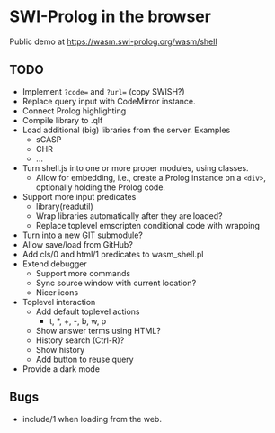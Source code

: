 # SWI-Prolog in the browser

Public demo at https://wasm.swi-prolog.org/wasm/shell

## TODO

 - Implement `?code=` and `?url=` (copy SWISH?)
 - Replace query input with CodeMirror instance.
 - Connect Prolog highlighting
 - Compile library to .qlf
 - Load additional (big) libraries from the server.  Examples
   - sCASP
   - CHR
   - ...
 - Turn shell.js into one or more proper modules, using classes.
   - Allow for embedding, i.e., create a Prolog instance on a
     `<div>`, optionally holding the Prolog code.
 - Support more input predicates
   - library(readutil)
   - Wrap libraries automatically after they are loaded?
   - Replace toplevel emscripten conditional code with wrapping
 - Turn into a new GIT submodule?
 - Allow save/load from GitHub?
 - Add cls/0 and html/1 predicates to wasm_shell.pl
 - Extend debugger
   - Support more commands
   - Sync source window with current location?
   - Nicer icons
 - Toplevel interaction
   - Add default toplevel actions
     - t, *, +, -, b, w, p
   - Show answer terms using HTML?
   - History search (Ctrl-R)?
   - Show history
   - Add button to reuse query
 - Provide a dark mode

## Bugs

 - include/1 when loading from the web.
